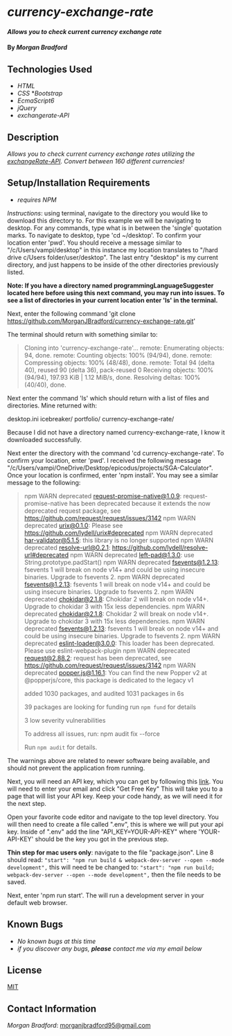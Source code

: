# _currency-exchange-rate_

#### _Allows you to check current currency exchange rate_

#### By _**Morgan Bradford**_

## Technologies Used

* _HTML_
* _CSS_
*_Bootstrap_
* _EcmaScript6_
* _jQuery_
* _exchangerate-API_

## Description

_Allows you to check current currency exchange rates utilizing the [exchangeRate-API](https://www.exchangerate-api.com). Convert between 160 different currencies!_

## Setup/Installation Requirements

* _requires NPM_

_Instructions_: using terminal, navigate to the directory you would like to download this directory to. For this example we will be navigating to desktop. For any commands, type what is in between the 'single' quotation marks. To navigate to desktop, type 'cd ~/desktop'. To confirm your location enter 'pwd'. You should receive a message similar to "/c/Users/vampi/desktop" in this instance my location translates to "/hard drive c/Users folder/user/desktop". The last entry "desktop" is my current directory, and just happens to be inside of the other directories previously listed.

**Note: If you have a directory named programmingLanguageSuggester located here before using this next command, you may run into issues. To see a list of directories in your current location enter 'ls' in the terminal.**

Next, enter the following command 'git clone https://github.com/MorganJBradford/currency-exchange-rate.git'

The terminal should return with something similar to:


> Cloning into 'currency-exchange-rate'...
> remote: Enumerating objects: 94, done.
> remote: Counting objects: 100% (94/94), done.
> remote: Compressing objects: 100% (48/48), done.
> remote: Total 94 (delta 40), reused 90 (delta 36), pack-reused 0
> Receiving objects: 100% (94/94), 197.93 KiB | 1.12 MiB/s, done.
> Resolving deltas: 100% (40/40), done.


Next enter the command 'ls' which should return with a list of files and directories. Mine returned with:

desktop.ini icebreaker/ portfolio/ currency-exchange-rate/

Because I did not have a directory named currency-exchange-rate, I know it downloaded successfully.

Next enter the directory with the command 'cd currency-exchange-rate'. To confirm your location, enter 'pwd'. I received the following message "/c/Users/vampi/OneDrive/Desktop/epicodus/projects/SGA-Calculator". Once your location is confirmed, enter 'npm install'. You may see a similar message to the following:


> npm WARN deprecated request-promise-native@1.0.9: request-promise-native has been deprecated because it extends the now deprecated request package, see https://github.com/request/request/issues/3142
> npm WARN deprecated urix@0.1.0: Please see https://github.com/lydell/urix#deprecated
> npm WARN deprecated har-validator@5.1.5: this library is no longer supported
> npm WARN deprecated resolve-url@0.2.1: https://github.com/lydell/resolve-url#deprecated
> npm WARN deprecated left-pad@1.3.0: use String.prototype.padStart()
> npm WARN deprecated fsevents@1.2.13: fsevents 1 will break on node v14+ and could be using insecure binaries. Upgrade to fsevents 2.
> npm WARN deprecated fsevents@1.2.13: fsevents 1 will break on node v14+ and could be using insecure binaries. Upgrade to fsevents 2.
> npm WARN deprecated chokidar@2.1.8: Chokidar 2 will break on node v14+. Upgrade to chokidar 3 with 15x less dependencies.
> npm WARN deprecated chokidar@2.1.8: Chokidar 2 will break on node v14+. Upgrade to chokidar 3 with 15x less dependencies.
> npm WARN deprecated fsevents@1.2.13: fsevents 1 will break on node v14+ and could be using insecure binaries. Upgrade to fsevents 2.
> npm WARN deprecated eslint-loader@3.0.0: This loader has been deprecated. Please use eslint-webpack-plugin
> npm WARN deprecated request@2.88.2: request has been deprecated, see https://github.com/request/request/issues/3142
> npm WARN deprecated popper.js@1.16.1: You can find the new Popper v2 at @popperjs/core, this package is dedicated to the legacy v1
>
> added 1030 packages, and audited 1031 packages in 6s
>
> 39 packages are looking for funding
>   run `npm fund` for details
>
> 3 low severity vulnerabilities
>
> To address all issues, run:
>   npm audit fix --force
>
> Run `npm audit` for details.


The warnings above are related to newer software being available, and should not prevent the application from running.

Next, you will need an API key, which you can get by following this [link](https://www.exchangerate-api.com). You will need to enter your email and click "Get Free Key" This will take you to a page that will list your API key. Keep your code handy, as we will need it for the next step.

Open your favorite code editor and navigate to the top level directory. You will then need to create a file called ".env", this is where we will put your api key. Inside of ".env" add the line "API_KEY=YOUR-API-KEY" where 'YOUR-API-KEY' should be the key you got in the previous step.

**Thin step for mac users only**: navigate to the file "package.json". Line 8 should read:
```"start": "npm run build & webpack-dev-server --open --mode development",```
this will need te be changed to:
```"start": "npm run build; webpack-dev-server --open --mode development",```
then the file needs to be saved.

Next, enter 'npm run start'. The will run a development server in your default web browser.

## Known Bugs

* _No known bugs at this time_
* _if you discover any bugs, **please** contact me via my email below_

## License

[MIT](LICENSE.txt)

## Contact Information

_Morgan Bradford_: morganjbradford95@gmail.com
